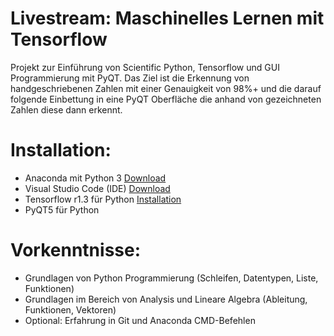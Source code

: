 # Livestream: Maschinelles Lernen mit Tensorflow

Projekt zur Einführung von Scientific Python, Tensorflow und GUI Programmierung mit PyQT. 
Das Ziel ist die Erkennung von handgeschriebenen Zahlen mit einer Genauigkeit von 98%+ und
die darauf folgende Einbettung in eine PyQT Oberfläche die anhand von gezeichneten Zahlen
diese dann erkennt.

# Installation:
  * Anaconda mit Python 3 [Download](https://www.anaconda.com/download/)
  * Visual Studio Code (IDE) [Download](https://code.visualstudio.com/download)
  * Tensorflow r1.3 für Python [Installation](https://www.tensorflow.org/install/)
  * PyQT5 für Python

# Vorkenntnisse:
  * Grundlagen von Python Programmierung (Schleifen, Datentypen, Liste, Funktionen)
  * Grundlagen im Bereich von Analysis und Lineare Algebra (Ableitung, Funktionen, Vektoren)
  * Optional: Erfahrung in Git und Anaconda CMD-Befehlen
